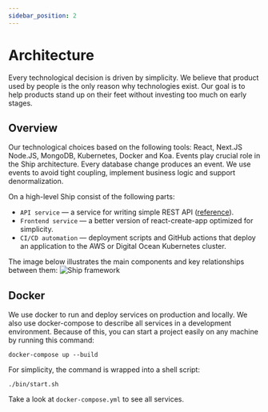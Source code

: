 ```yaml
---
sidebar_position: 2
---
```


# Architecture

Every technological decision is driven by simplicity. We believe that product used by people is the only reason why technologies exist. Our goal is to help products stand up on their feet without investing too much on early stages.

## Overview

Our technological choices based on the following tools: React, Next.JS Node.JS, MongoDB, Kubernetes, Docker and Koa. Events play crucial role in the Ship architecture. Every database change produces an event. We use events to avoid tight coupling, implement business logic and support denormalization.


On a high-level Ship consist of the following parts:
- `API service` — a service for writing simple REST API ([reference](./api/overview.md)).
- `Frontend service` — a better version of react-create-app optimized for simplicity.
- `CI/CD automation` — deployment scripts and GitHub actions that deploy an application to the AWS or Digital Ocean Kubernetes cluster.

The image below illustrates the main components and key relationships between them: 
![Ship framework](/img/ship_framework_2.png)

## Docker

We use docker to run and deploy services on production and locally. We also use docker-compose to describe all services in a development environment. Because of this, you can start a project easily on any machine by running this command: 

```shell
docker-compose up --build
```

For simplicity, the command is wrapped into a shell script:

```shell
./bin/start.sh
```

Take a look at `docker-compose.yml` to see all services.
